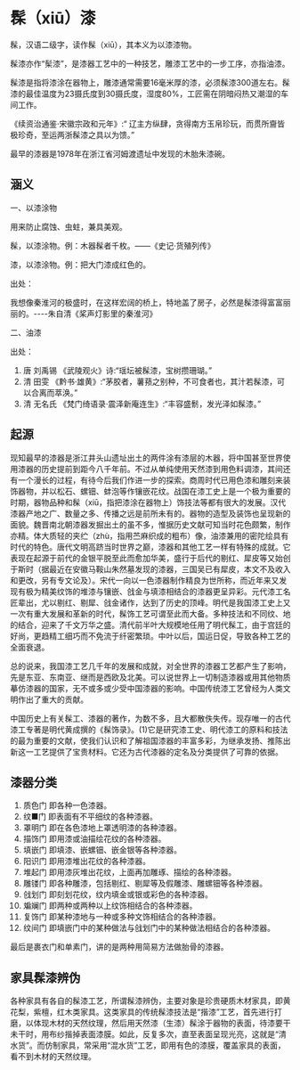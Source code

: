 # 髹（xiū）漆

髹，汉语二级字，读作髹（xiū），其本义为以漆漆物。

髹漆亦作“髤漆”，是漆器工艺中的一种技艺，雕漆工艺中的一步工序，亦指油漆。

髹漆是指将漆涂在器物上，雕漆通常需要16毫米厚的漆，必须髹漆300道左右。髹漆的最佳温度为23摄氏度到30摄氏度，湿度80%，工匠需在阴暗闷热又潮湿的车间工作。

《续资治通鉴·宋徽宗政和元年》:“ 辽主方纵肆，贪得南方玉帛珍玩，而贯所齎皆极珍奇，至运两浙髹漆之具以为馈。”

最早的漆器是1978年在浙江省河姆渡遗址中发现的木胎朱漆碗。

## 涵义

一、以漆涂物

用来防止腐蚀、虫蛀，兼具美观。

髹，以漆涂物。例：木器髹者千枚。——《史记·货殖列传》

漆，以漆涂物。例：把大门漆成红色的。

出处：

我想像秦淮河的极盛时，在这样宏阔的桥上，特地盖了房子，必然是髹漆得富富丽丽的。----朱自清《桨声灯影里的秦淮河》

二、油漆

出处：

1. 唐 刘禹锡 《武陵观火》诗:“瑶坛被髹漆，宝树攒珊瑚。”
2. 清 田雯 《黔书·雄黄》:“茅胶者，薯蓣之别种，不可食者也，其汁若髹漆，可以合离而萃涣。”
3. 清 无名氏 《梵门绮语录·震泽新庵连生》:“丰容盛鬋，发光泽如髹漆。”

## 起源

现知最早的漆器是浙江井头山遗址出土的两件涂有漆层的木器，将中国甚至世界使用漆器的历史提前到距今八千年前。不过从单纯使用天然漆到用色料调漆，其间还有一个漫长的过程，有待今后我们作进一步的探索。商周时代已用色漆和雕刻来装饰器物，并以松石、螺钿、蚌泡等作镶嵌花纹。战国在漆工史上是一个极为重要的时期，器物品种和髹（xiū，指把漆涂在器物上）饰技法等都有很大的发展。汉代漆器产地之广、数量之多、传播之远是前所未有的。器物的造型及装饰也呈现新的面貌。魏晋南北朝漆器发掘出土的虽不多，惟据历史文献可知当时花色颇繁，制作亦精。体大质轻的夹纻（zhù，指用苎麻织成的粗布）像，油漆兼用的密陀绘具有时代的特色。唐代文明高跻当时世界之巅，漆器和其他工艺一样有特殊的成就。它表现在起源于前代的金银平脱至此而愈加华美，盛行于后代的剔红、犀皮等又始创于斯时（据最近在安徽马鞍山朱然墓发现的漆器，三国吴已有犀皮，本文不及收入和更改，另有专文论及）。宋代一向以一色漆器制作精良为世所称，而近年来又发现有极为精美纹饰的堆漆与镶嵌、戗金与填漆相结合的漆器更呈异彩。元代漆工名匠辈出，尤以剔红、剔犀、戗金诸作，达到了历史的顶峰。明代是我国漆工史上又一次有重大发展和革新的时代，髹饰工艺可谓至此而大备。多种技法和不同纹、地的结合，迎来了千文万华之盛。清代前半叶大规模地任用了明代髹工，由于宫廷的好尚，更趋精工细巧而不免流于纤密繁琐。中叶以后，国运日促，导致各种工艺的全面衰退。

总的说来，我国漆工艺几千年的发展和成就，对全世界的漆器工艺都产生了影响，先是东亚、东南亚、继而是西欧及北美。可以说世界上一切制造漆器或用其他物质摹仿漆器的国家，无不或多或少受中国漆器的影响。中国传统漆工艺曾经为人类文明作出了重大的贡献。

中国历史上有关髹工、漆器的著作，为数不多，且大都散佚失传。现存唯一的古代漆工专著是明代黄成撰的《髹饰录》。(1)它是研究漆工史、明代漆工的原料和技法的最为重要的文献，使我们认识和了解祖国漆器的丰富多彩，为继承发扬、推陈出新这一工艺提供了宝贵材料。它还为古代漆器的定名及分类提供了可靠的依据。

## 漆器分类

1. 质色门 即各种一色漆器。
2. 纹■门 即表面有不平细纹的各种漆器。
3. 罩明门 即在各色漆地上罩透明漆的各种漆器。
4. 描饰门 即用漆或油描绘花纹的各种漆器。
5. 填嵌门 即填漆、嵌螺钿、嵌金银等各种漆器。
6. 阳识门 即用漆堆出花纹的各种漆器。
7. 堆起门 即用漆灰堆出花纹，上面再加雕琢、描绘的各种漆器。
8. 雕镂门 即各种雕漆，包括剔红、剔犀等及假雕漆、雕螺钿等各种漆器。
9. 戗划门 即刻划花纹，纹内填金或银或彩色的各种漆器。
10. 斒斓门 即两种或两种以上纹饰相结合的各种漆器。
11. 复饰门 即某种漆地与一种或多种文饰相结合的各种漆器。
12. 纹间门 即填嵌门中的某种做法与戗划门中的某种做法相结合的各种漆器。

最后是裹衣门和单素门，讲的是两种用简易方法做胎骨的漆器。

## 家具髹漆辨伪

各种家具有各自的髹漆工艺，所谓髹漆辨伪，主要对象是珍贵硬质木材家具，即黄花梨，紫檀，红木类家具。这类家具的传统髹漆技法是“揩漆”工艺，首先进行打磨，以体现木材的天然纹理，然后用天然漆（生漆）髹涂于器物的表面，待漆要干未干时，用布纱揩掉表面漆膜。如此，反复多次，直至表面呈现光亮，这就是“清水货”。而仿制家具，常采用“混水货”工艺，即用有色的漆膜，覆盖家具的表面，看不到木材的天然纹理。